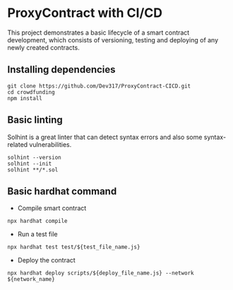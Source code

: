 # ProxyContract with CI/CD

This project demonstrates a basic lifecycle of a smart contract development, which consists of versioning, testing and deploying of any newly created contracts.

## Installing dependencies

```shell
git clone https://github.com/Dev317/ProxyContract-CICD.git
cd crowdfunding
npm install
```

## Basic linting
Solhint is a great linter that can detect syntax errors and also some syntax-related vulnerabilities.

```shell
solhint --version
solhint --init
solhint **/*.sol
```

## Basic hardhat command
- Compile smart contract

```shell
npx hardhat compile
```

- Run a test file

```shell
npx hardhat test test/${test_file_name.js}
```

- Deploy the contract

```shell
npx hardhat deploy scripts/${deploy_file_name.js} --network ${network_name}
```
